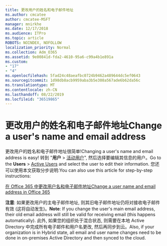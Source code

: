 ```yaml
---
title: 更改用户的姓名和电子邮件地址
ms.author: cmcatee
author: cmcatee-MSFT
manager: mnirkhe
ms.date: 12/17/2018
ms.audience: ITPro
ms.topic: article
ROBOTS: NOINDEX, NOFOLLOW
localization_priority: Normal
ms.collection: Adm_O365
ms.assetid: 9e00841d-fda2-4610-95a6-c99a4b1e891a
ms.custom:
- "17"
- "4"
ms.openlocfilehash: 5fad24c48aeafbc0724b9462a489644dc5ef0643
ms.sourcegitcommit: 1d98db8acb9959aba3b5e308a567ade6b62da56c
ms.translationtype: MT
ms.contentlocale: zh-CN
ms.lasthandoff: 08/22/2019
ms.locfileid: "36519865"
---
```

# <a name="change-a-users-name-and-email-address"></a><span data-ttu-id="11c0e-102">更改用户的姓名和电子邮件地址</span><span class="sxs-lookup"><span data-stu-id="11c0e-102">Change a user's name and email address</span></span>

<span data-ttu-id="11c0e-103">更改用户的姓名和电子邮件地址很简单!</span><span class="sxs-lookup"><span data-stu-id="11c0e-103">Changing a user's name and email address is easy!</span></span> <span data-ttu-id="11c0e-104">转到 "**用户** \> [活动用户](https://go.microsoft.com/fwlink/p/?linkid=834822)", 然后选择要编辑其信息的用户。</span><span class="sxs-lookup"><span data-stu-id="11c0e-104">Go to the **Users** \> [Active Users](https://go.microsoft.com/fwlink/p/?linkid=834822) and select the user to edit their information.</span></span> <span data-ttu-id="11c0e-105">您还可以使用本文获取分步说明:</span><span class="sxs-lookup"><span data-stu-id="11c0e-105">You can also use this article for step-by-step instructions:</span></span>
  
[<span data-ttu-id="11c0e-106">在 Office 365 中更改用户名和电子邮件地址</span><span class="sxs-lookup"><span data-stu-id="11c0e-106">Change a user name and email address in Office 365</span></span>](https://docs.microsoft.com/office365/admin/add-users/change-a-user-name-and-email-address)
  
 <span data-ttu-id="11c0e-107">**注意**: 如果更改用户的主电子邮件地址, 则其旧电子邮件地址仍将对接收电子邮件有效 (这将自动发生)。</span><span class="sxs-lookup"><span data-stu-id="11c0e-107">**Note**: If you change the user's main email address, their old email address will still be valid for receiving email (this happens automatically).</span></span> <span data-ttu-id="11c0e-108">此外, 如果您的组织处于混合状态, 则需要在本地 Active Directory 中完成所有电子邮件和用户名更改, 然后再同步到云。</span><span class="sxs-lookup"><span data-stu-id="11c0e-108">Also, if your organization is in Hybrid state, all email and user name changes need to be done in on-premises Active Directory and then synced to the cloud.</span></span>